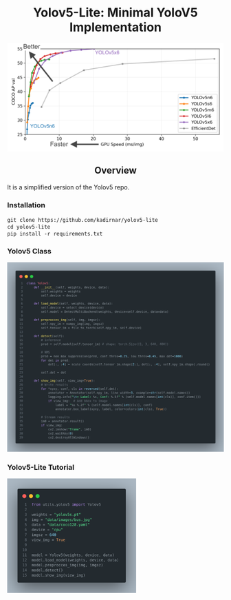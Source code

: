<div align="center">
<h1>
  Yolov5-Lite: Minimal YoloV5 Implementation
</h1>
<img src="doc/readme_yolov5.png" alt="Yolov5-Lite" width="800">
</div>

## <div align="center">Overview</div>

It is a simplified version of the Yolov5 repo.

### Installation

```
git clone https://github.com/kadirnar/yolov5-lite
cd yolov5-lite
pip install -r requirements.txt
```

### Yolov5 Class
<img src="doc/yolov5.jpg" alt="Yolov5-Lite" width="800">


### Yolov5-Lite Tutorial
<img src="doc/yolov5_run.jpg" alt="Yolov5-Lite" width="300">

